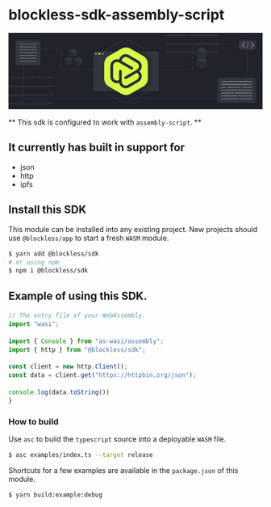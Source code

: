 # blockless-sdk-assembly-script

![](blockless.png)

** This sdk is configured to work with `assembly-script`. **

## It currently has built in support for

- json
- http
- ipfs

## Install this SDK

This module can be installed into any existing project. New projects should use `@blockless/app` to start a fresh `WASM` module.

```bash
$ yarn add @blockless/sdk
# or using npm
$ npm i @blockless/sdk
```

## Example of using this SDK.

```js
// The entry file of your WebAssembly.
import "wasi";

import { Console } from "as-wasi/assembly";
import { http } from "@blockless/sdk";

const client = new http.Client();
const data = client.get("https://httpbin.org/json");

console.log(data.toString())
}
```

### How to build

Use `asc` to build the `typescript` source into a deployable `WASM` file.

```bash
$ asc examples/index.ts --target release
```

Shortcuts for a few examples are available in the `package.json` of this module.

```bash
$ yarn build:example:debug
```
